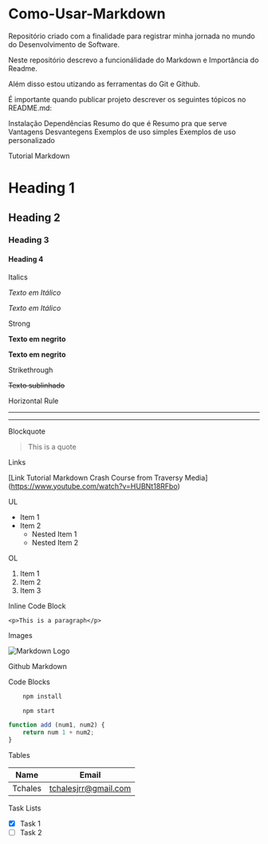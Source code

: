 # Como-Usar-Markdown
Repositório criado com a finalidade para registrar minha jornada no mundo do Desenvolvimento de Software.

Neste repositório descrevo a funcionálidade do Markdown e Importância do Readme.

Além disso estou utizando as ferramentas do Git e Github.

É importante quando publicar projeto descrever os seguintes tópicos no README.md:

Instalação
Dependências
Resumo do que é
Resumo pra que serve
Vantagens
Desvantegens
Exemplos de uso simples
Exemplos de uso personalizado


Tutorial Markdown

# Heading 1
## Heading 2
### Heading 3
#### Heading 4

Italics

*Texto em Itálico*

_Texto em Itálico_

Strong

**Texto em negrito**

__Texto em negrito__

Strikethrough

~~Texto sublinhado~~

Horizontal Rule

- - -
___

Blockquote

> This is a quote

Links

[Link Tutorial Markdown Crash Course from Traversy Media] (https://www.youtube.com/watch?v=HUBNt18RFbo)

UL

* Item 1
* Item 2
    * Nested Item 1
    * Nested Item 2

OL

1. Item 1
1. Item 2
1. Item 3

Inline Code Block

`<p>This is a paragraph</p>`

Images

![Markdown Logo](https://markdown-here.com/img/icon256.png)

Github Markdown

Code Blocks

```bash
    npm install

    npm start
```

```javascript
function add (num1, num2) {
    return num 1 + num2;
}
```

Tables

| Name        | Email                |
| ----------- | -------------------- |
| Tchales     | tchalesjrr@gmail.com |

Task Lists

* [x] Task 1
* [ ] Task 2
